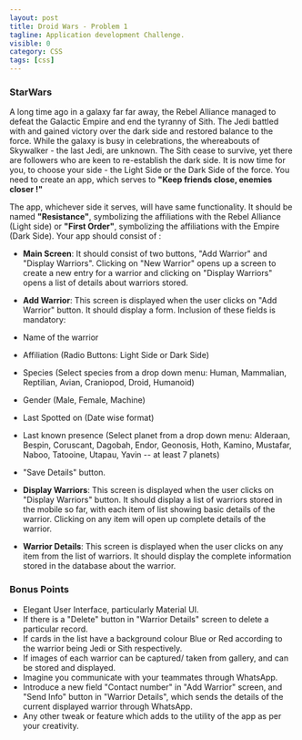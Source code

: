 ```yaml
---
layout: post
title: Droid Wars - Problem 1
tagline: Application development Challenge.
visible: 0
category: CSS
tags: [css]
---
```


### **StarWars**

A long time ago in a galaxy far far away, the Rebel Alliance managed to defeat the Galactic Empire and end the tyranny of Sith. The Jedi battled with and gained victory over the dark side and restored balance to the force. While the galaxy is busy in celebrations, the whereabouts of Skywalker - the last Jedi, are unknown. The Sith cease to survive, yet there are followers who are keen to re-establish the dark side. It is now time for you, to choose your side - the Light Side or the Dark Side of the force. You need to create an app, which serves to **"Keep friends close, enemies closer !"**

The app, whichever side it serves, will have same functionality. It should be named **"Resistance"**, symbolizing the affiliations with the Rebel Alliance (Light side) or **"First Order"**, symbolizing the affiliations with the Empire (Dark Side). Your app should consist of :

 - **Main Screen**: It should consist of two buttons, "Add Warrior" and "Display Warriors". Clicking on "New Warrior" opens up a screen to create a new entry for a warrior and clicking on "Display Warriors" opens a list of details about warriors stored.
 
 - **Add Warrior**: This screen is displayed when the user clicks on "Add Warrior" button. It should display a form. Inclusion of these fields is mandatory:
  - Name of the warrior
  - Affiliation (Radio Buttons: Light Side or Dark Side)
  - Species (Select species from a drop down menu: Human, Mammalian, Reptilian, Avian, Craniopod, Droid, Humanoid)
  - Gender (Male, Female, Machine)
  - Last Spotted on (Date wise format)
  - Last known presence (Select planet from a drop down menu: Alderaan, Bespin, Coruscant, Dagobah, Endor, Geonosis, Hoth, Kamino, Mustafar, Naboo, Tatooine, Utapau, Yavin -- at least 7 planets)
  - "Save Details" button.
  
 - **Display Warriors**: This screen is displayed when the user clicks on "Display Warriors" button. It should display a list of warriors stored in the mobile so far, with each item of list showing basic details of the warrior. Clicking on any item will open up complete details of the warrior.
 - **Warrior Details**: This screen is displayed when the user clicks on any item from the list of warriors. It should display the complete information stored in the database about the warrior.
 
### **Bonus Points**

  - Elegant User Interface, particularly Material UI.
  - If there is a "Delete" button in "Warrior Details" screen to delete a particular record.
  - If cards in the list have a background colour Blue or Red according to the warrior being Jedi or Sith respectively.
  - If images of each warrior can be captured/ taken from gallery, and can be stored and displayed.
  - Imagine you communicate with your teammates through WhatsApp.
  - Introduce a new field "Contact number" in "Add Warrior" screen, and "Send Info" button in "Warrior Details", which sends the details of the current displayed warrior through WhatsApp.
  - Any other tweak or feature which adds to the utility of the app as per your creativity.


 
  